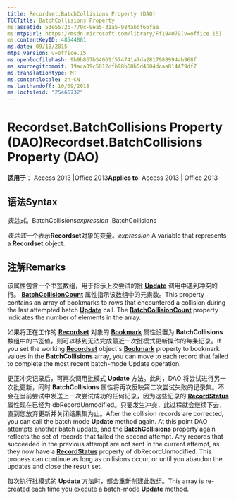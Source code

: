 ```yaml
---
title: Recordset.BatchCollisions Property (DAO)
TOCTitle: BatchCollisions Property
ms:assetid: 53e5572b-770c-9ea5-31a5-984abdf66faa
ms:mtpsurl: https://msdn.microsoft.com/library/Ff194079(v=office.15)
ms:contentKeyID: 48544881
ms.date: 09/18/2015
mtps_version: v=office.15
ms.openlocfilehash: 9b9b867b54061f574741a7da2817988994ab968f
ms.sourcegitcommit: 19aca09c5812cfb98b68b5d4604dcaa814479df7
ms.translationtype: MT
ms.contentlocale: zh-CN
ms.lasthandoff: 10/09/2018
ms.locfileid: "25466732"
---
```

# <a name="recordsetbatchcollisions-property-dao"></a><span data-ttu-id="5646e-102">Recordset.BatchCollisions Property (DAO)</span><span class="sxs-lookup"><span data-stu-id="5646e-102">Recordset.BatchCollisions Property (DAO)</span></span>


<span data-ttu-id="5646e-103">**适用于**： Access 2013 |Office 2013</span><span class="sxs-lookup"><span data-stu-id="5646e-103">**Applies to**: Access 2013 | Office 2013</span></span>

## <a name="syntax"></a><span data-ttu-id="5646e-104">语法</span><span class="sxs-lookup"><span data-stu-id="5646e-104">Syntax</span></span>

<span data-ttu-id="5646e-105">*表达式*。BatchCollisions</span><span class="sxs-lookup"><span data-stu-id="5646e-105">*expression* .BatchCollisions</span></span>

<span data-ttu-id="5646e-106">*表达式*一个表示**Recordset**对象的变量。</span><span class="sxs-lookup"><span data-stu-id="5646e-106">*expression* A variable that represents a **Recordset** object.</span></span>

## <a name="remarks"></a><span data-ttu-id="5646e-107">注解</span><span class="sxs-lookup"><span data-stu-id="5646e-107">Remarks</span></span>

<span data-ttu-id="5646e-p101">该属性包含一个书签数组，用于指示上次尝试的批 **[Update](recordset-update-method-dao.md)** 调用中遇到冲突的行。 **[BatchCollisionCount](recordset-batchcollisioncount-property-dao.md)** 属性指示该数组中的元素数。</span><span class="sxs-lookup"><span data-stu-id="5646e-p101">This property contains an array of bookmarks to rows that encountered a collision during the last attempted batch **[Update](recordset-update-method-dao.md)** call. The **[BatchCollisionCount](recordset-batchcollisioncount-property-dao.md)** property indicates the number of elements in the array.</span></span>

<span data-ttu-id="5646e-110">如果将正在工作的 **[Recordset](recordset-object-dao.md)** 对象的 **[Bookmark](recordset-bookmark-property-dao.md)** 属性设置为 **BatchCollisions** 数组中的书签值，则可以移到无法完成最近一次批模式更新操作的每条记录。</span><span class="sxs-lookup"><span data-stu-id="5646e-110">If you set the working **[Recordset](recordset-object-dao.md)** object's **[Bookmark](recordset-bookmark-property-dao.md)** property to bookmark values in the **BatchCollisions** array, you can move to each record that failed to complete the most recent batch-mode Update operation.</span></span>

<span data-ttu-id="5646e-p102">更正冲突记录后，可再次调用批模式 **Update** 方法。此时，DAO 将尝试进行另一次批更新，同时 **BatchCollisions** 属性将再次反映第二次尝试失败的记录集。不会在当前尝试中发送上一次尝试成功的任何记录，因为这些记录的 **[RecordStatus](recordset-recordstatus-property-dao.md)** 属性现在已经为 dbRecordUnmodified。只要发生冲突，此过程就会继续下去，直到您放弃更新并关闭结果集为止。</span><span class="sxs-lookup"><span data-stu-id="5646e-p102">After the collision records are corrected, you can call the batch mode **Update** method again. At this point DAO attempts another batch update, and the **BatchCollisions** property again reflects the set of records that failed the second attempt. Any records that succeeded in the previous attempt are not sent in the current attempt, as they now have a **[RecordStatus](recordset-recordstatus-property-dao.md)** property of dbRecordUnmodified. This process can continue as long as collisions occur, or until you abandon the updates and close the result set.</span></span>

<span data-ttu-id="5646e-115">每次执行批模式的 **Update** 方法时，都会重新创建此数组。</span><span class="sxs-lookup"><span data-stu-id="5646e-115">This array is re-created each time you execute a batch-mode **Update** method.</span></span>

